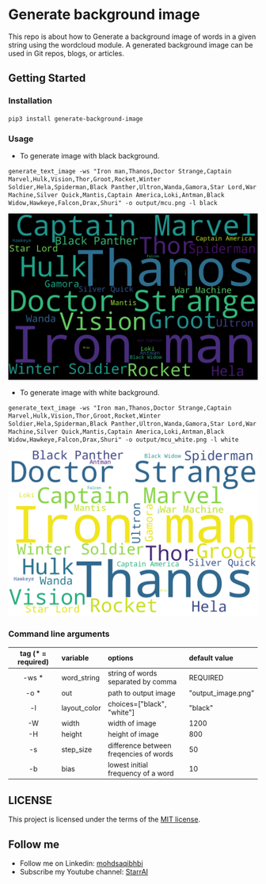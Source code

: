 # Generate background image

This repo is about how to Generate a background image of words in a given string using the wordcloud module. A generated background image can be used in Git repos, blogs, or articles.

## Getting Started

### Installation

`pip3 install generate-background-image`

### Usage
- To generate image with black background.

```
generate_text_image -ws "Iron man,Thanos,Doctor Strange,Captain Marvel,Hulk,Vision,Thor,Groot,Rocket,Winter Soldier,Hela,Spiderman,Black Panther,Ultron,Wanda,Gamora,Star Lord,War Machine,Silver Quick,Mantis,Captain America,Loki,Antman,Black Widow,Hawkeye,Falcon,Drax,Shuri" -o output/mcu.png -l black
```
![mcu_black](https://github.com/mohdsaqibhbi/Generate_text_image/blob/master/output/mcu_black.png)

- To generate image with white background.

```
generate_text_image -ws "Iron man,Thanos,Doctor Strange,Captain Marvel,Hulk,Vision,Thor,Groot,Rocket,Winter Soldier,Hela,Spiderman,Black Panther,Ultron,Wanda,Gamora,Star Lord,War Machine,Silver Quick,Mantis,Captain America,Loki,Antman,Black Widow,Hawkeye,Falcon,Drax,Shuri" -o output/mcu_white.png -l white
```
![mcu_white](https://github.com/mohdsaqibhbi/Generate_text_image/blob/master/output/mcu_white.png)

### Command line arguments

| tag (* = required)| variable          | options                                        | default value   |
|:-----------------:|:------------------|:-----------------------------------------------|:----------------|
| -ws *             | word_string       | string of words separated by comma             | REQUIRED        |
| -o *              | out               | path to output image                           | "output_image.png"        |
| -l                | layout_color      | choices=["black", "white"]                     | "black"         |
| -W                | width             | width of image                                 | 1200            |
| -H                | height            | height of image                                | 800             |
| -s                | step_size         | difference between freqencies of words         | 50              |
| -b                | bias              | lowest initial frequency of a word             | 10              |

## LICENSE
This project is licensed under the terms of the [MIT license](LICENSE).

## Follow me

- Follow me on Linkedin: [mohdsaqibhbi](https://www.linkedin.com/in/mohdsaqibhbi)
- Subscribe my Youtube channel: [StarrAI](https://www.youtube.com/channel/UCooZBjTCrnM3LH1nIqAmDQA)